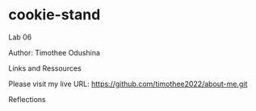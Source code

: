 # cookie-stand

Lab 06

Author: Timothee Odushina

Links and Ressources

Please visit my live URL: 
https://github.com/timothee2022/about-me.git

Reflections